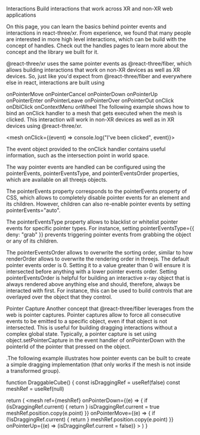 Interactions
Build interactions that work across XR and non-XR web applications

On this page, you can learn the basics behind pointer events and interactions in react-three/xr. From experience, we found that many people are interested in more high level interactions, which can be build with the concept of handles. Check out the handles pages to learn more about the concept and the library we built for it.

@react-three/xr uses the same pointer events as @react-three/fiber, which allows building interactions that work on non-XR devices as well as XR devices. So, just like you'd expect from @react-three/fiber and everywhere else in react, interactions are built using

onPointerMove
onPointerCancel
onPointerDown
onPointerUp
onPointerEnter
onPointerLeave
onPointerOver
onPointerOut
onClick
onDblClick
onContextMenu
onWheel
The following example shows how to bind an onClick handler to a mesh that gets executed when the mesh is clicked. This interaction will work in non-XR devices as well as in XR devices using @react-three/xr.

<mesh onClick={(event) => console.log("I've been clicked", event)}>
  <boxGeometry />
</mesh>

The event object provided to the onClick handler contains useful information, such as the intersection point in world space.

The way pointer events are handled can be configured using the pointerEvents, pointerEventsType, and pointerEventsOrder properties, which are available on all threejs objects.

The pointerEvents property corresponds to the pointerEvents property of CSS, which allows to completely disable pointer events for an element and its children. However, children can also re-enable pointer events by setting pointerEvents="auto".

The pointerEventsType property allows to blacklist or whitelist pointer events for specific pointer types. For instance, setting pointerEventsType={{ deny: "grab" }} prevents triggering pointer events from grabbing the object or any of its children.

The pointerEventsOrder allows to overwrite the sorting order, similar to how renderOrder allows to overwrite the rendering order in threejs. The default pointer events order is 0. Setting it to a value greater than 0 will ensure it is intersected before anything with a lower pointer events order. Setting pointerEventsOrder is helpful for building an interactive x-ray object that is always rendered above anything else and should, therefore, always be interacted with first. For instance, this can be used to build controls that are overlayed over the object that they control.

Pointer Capture
Another concept that @react-three/fiber leverages from the web is pointer captures. Pointer captures allow to force all consecutive events to be emitted to a specific object, even if that object is not intersected. This is useful for building dragging interactions without a complex global state. Typically, a pointer capture is set using object.setPointerCapture in the event handler of onPointerDown with the pointerId of the pointer that pressed on the object.

.The following example illustrates how pointer events can be built to create a simple dragging implementation (that only works if the mesh is not inside a transformed group).

function DraggableCube() {
  const isDraggingRef = useRef(false)
  const meshRef = useRef<Mesh>(null)

  return (
    <mesh
      ref={meshRef}
      onPointerDown={(e) => {
        if (isDraggingRef.current) {
          return
 }
        isDraggingRef.current = true
        meshRef.position.copy(e.point)
 }}
      onPointerMove={(e) => {
        if (!isDraggingRef.current) {
          return
 }
        meshRef.position.copy(e.point)
 }}
      onPointerUp={(e) => (isDraggingRef.current = false)}
    >
      <boxGeometry />
    </mesh>
 )
}